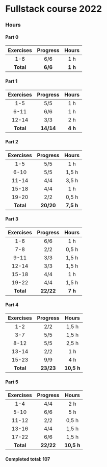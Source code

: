 # Fullstack course 2022

### Hours

#### Part 0
| Exercises | Progress | Hours |
| :----:|:----:|:----:|
| 1-6 | 6/6 | 1 h |
| **Total** | **6/6** |**1 h**

#### Part 1
| Exercises | Progress | Hours |
| :----:|:----:|:----:|
| 1-5 | 5/5 | 1 h |
| 6-11 | 6/6 | 1 h |
| 12-14 | 3/3 | 2 h |
| **Total** | **14/14** | **4 h** |

#### Part 2
| Exercises | Progress | Hours |
| :----:|:----:|:----:|
| 1-5 | 5/5 | 1 h |
| 6-10 | 5/5 | 1,5 h |
| 11-14 | 4/4 | 3,5 h |
| 15-18 | 4/4 | 1 h |
| 19-20 | 2/2 | 0,5 h |
| **Total** | **20/20** | **7,5 h**

#### Part 3
| Exercises | Progress | Hours |
| :----:|:----:|:----:|
| 1-6 | 6/6 | 1 h |
| 7-8 | 2/2 | 0,5 h |
| 9-11 | 3/3 | 1,5 h |
| 12-14 | 3/3 | 1,5 h |
| 15-18 | 4/4 | 1 h |
| 19-22 | 4/4 | 1,5 h |
| **Total** | **22/22** | **7 h**

#### Part 4
| Exercises | Progress | Hours |
| :----:|:----:|:----:|
| 1-2 | 2/2 | 1,5 h |
| 3-7 | 5/5 | 1,5 h |
| 8-12 | 5/5 | 2,5 h |
| 13-14 | 2/2 | 1 h |
| 15-23 | 9/9 | 4 h |
| **Total** | **23/23** | **10,5 h**

#### Part 5
| Exercises | Progress | Hours |
| :----:|:----:|:----:|
| 1-4 | 4/4 | 2 h |
| 5-10 | 6/6 | 5 h |
| 11-12 | 2/2 | 0,5 h |
| 13-16 | 4/4 | 1,5 h |
| 17-22 | 6/6 | 1,5 h |
| **Total** | **22/22** | **10,5 h**

#### Completed total: 107